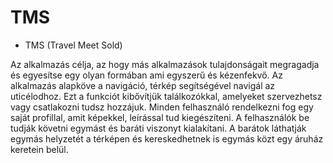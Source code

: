 # TMS
- TMS (Travel Meet Sold)

Az alkalmazás célja, az hogy más alkalmazások tulajdonságait megragadja és egyesítse
egy olyan formában ami egyszerű és kézenfekvő. Az alkalmazás alapköve a navigáció, 
térkép segítségével navigál az uticélodhoz. Ezt a funkciót kibővítjük találkozókkal,
amelyeket szervezhetsz vagy csatlakozni tudsz hozzájuk. Minden felhasználó rendelkezni
fog egy saját profillal, amit képekkel, leírással tud kiegészíteni. A felhasználók 
be tudják követni egymást és baráti viszonyt kialakítani. A barátok láthatják egymás
helyzetét a térképen és kereskedhetnek is egymás közt egy áruház keretein belül.
